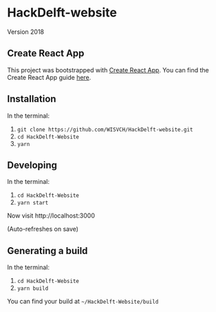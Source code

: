 # HackDelft-website

Version 2018

## Create React App

This project was bootstrapped with [Create React App](https://github.com/facebookincubator/create-react-app). You can find the Create React App guide [here](https://github.com/facebookincubator/create-react-app/blob/master/packages/react-scripts/template/README.md).

## Installation

In the terminal:

1. `git clone https://github.com/WISVCH/HackDelft-website.git`
2. `cd HackDelft-Website`
3. `yarn`

## Developing

In the terminal:

1. `cd HackDelft-Website`
2. `yarn start`

Now visit http://localhost:3000

(Auto-refreshes on save)

## Generating a build

In the terminal:

1. `cd HackDelft-Website`
2. `yarn build`

You can find your build at `~/HackDelft-Website/build`
